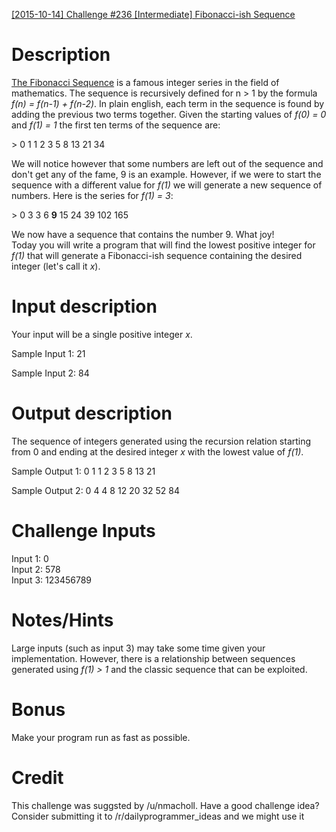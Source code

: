 [[2015-10-14] Challenge #236 [Intermediate] Fibonacci-ish Sequence](https://www.reddit.com/r/dailyprogrammer/comments/3opin7/20151014_challenge_236_intermediate_fibonacciish/)

# Description

[The Fibonacci Sequence](https://en.wikipedia.org/wiki/Fibonacci_number) is a famous integer series in the field of mathematics. The sequence is recursively defined for n &gt; 1 by the formula *f(n) = f(n-1) + f(n-2)*. In plain english, each term in the sequence is found by adding the previous two terms together.  Given the starting values of *f(0) = 0* and *f(1) = 1* the first ten terms of the sequence are:

&gt; 0 1 1 2 3 5 8 13 21 34

We will notice however that some numbers are left out of the sequence and don't get any of the fame, 9 is an example. However, if we were to start the sequence with a different value for *f(1)* we will generate a new sequence of numbers. Here is the series for *f(1) = 3*:

&gt; 0 3 3 6 **9** 15 24 39 102 165

We now have a sequence that contains the number 9. What joy!  
Today you will write a program that will find the lowest positive integer for *f(1)* that will generate a Fibonacci-ish sequence containing the desired integer (let's call it *x*).

# Input description  
Your input will be a single positive integer *x*.

Sample Input 1: 21  

Sample Input 2: 84  


# Output description  
The sequence of integers generated using the recursion relation starting from 0 and ending at the desired integer *x* with the lowest value of *f(1)*.

Sample Output 1: 0 1 1 2 3 5 8 13 21

Sample Output 2: 0 4 4 8 12 20 32 52 84

# Challenge Inputs

Input 1: 0  
Input 2: 578  
Input 3: 123456789  

# Notes/Hints
Large inputs (such as input 3) may take some time given your implementation. However, there is a relationship between sequences generated using *f(1) &gt; 1* and the classic sequence that can be exploited.

# Bonus
Make your program run as fast as possible.

# Credit

This challenge was suggsted by /u/nmacholl. Have a good challenge idea?  Consider submitting it to /r/dailyprogrammer_ideas and we might use it
